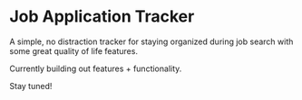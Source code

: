 # Job Application Tracker

A simple, no distraction tracker for staying organized during job search with some great quality of life features.

Currently building out features + functionality.

Stay tuned!
